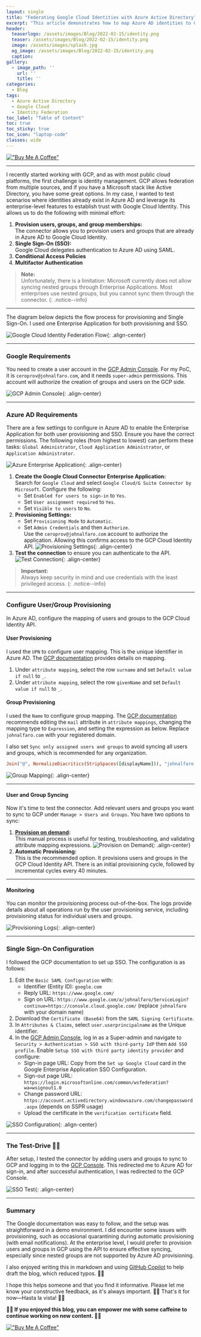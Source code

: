 ```yaml
---
layout: single
title: "Federating Google Cloud Identities with Azure Active Directory"
excerpt: "This article demonstrates how to map Azure AD identities to Google Cloud Identity."
header:
  teaserlogo: /assets/images/Blog/2022-02-15/identity.png
  teaser: /assets/images/Blog/2022-02-15/identity.png
  image: /assets/images/splash.jpg
  og_image: /assets/images/Blog/2022-02-15/identity.png
  caption:
gallery:
  - image_path: ''
    url: ''
    title: ''
categories:
  - Blog
tags:
  - Azure Active Directory
  - Google Cloud
  - Identity Federation
toc_label: "Table of Content"
toc: true
toc_sticky: true
toc_icon: "laptop-code"
classes: wide
---
```


[!["Buy Me A Coffee"](https://user-images.githubusercontent.com/1376749/120938564-50c59780-c6e1-11eb-814f-22a0399623c5.png)](https://www.buymeacoffee.com/cerocool)

---

I recently started working with GCP, and as with most public cloud platforms, the first challenge is identity management. GCP allows federation from multiple sources, and if you have a Microsoft stack like Active Directory, you have some great options. In my case, I wanted to test scenarios where identities already exist in Azure AD and leverage its enterprise-level features to establish trust with Google Cloud Identity. This allows us to do the following with minimal effort:

1. **Provision users, groups, and group memberships:**  
   The connector allows you to provision users and groups that are already in Azure AD to Google Cloud Identity.
2. **Single Sign-On (SSO):**  
   Google Cloud delegates authentication to Azure AD using SAML.
3. **Conditional Access Policies**
4. **Multifactor Authentication**

> **Note:**  
> Unfortunately, there is a limitation: Microsoft currently does not allow syncing nested groups through Enterprise Applications. Most enterprises use nested groups, but you cannot sync them through the connector.
{: .notice--info}

---

The diagram below depicts the flow process for provisioning and Single Sign-On. I used one Enterprise Application for both provisioning and SSO.

![Google Cloud Identity Federation Flow](/assets/images/Blog/2022-02-15/identity.png){: .align-center}

---

### Google Requirements

You need to create a user account in the [GCP Admin Console][gcp_console]. For my PoC, it is `ceroprov@johnalfaro.com`, and it needs `super-admin` permissions. This account will authorize the creation of groups and users on the GCP side.

![GCP Admin Console](/assets/images/Blog/2022-02-15/prov.png){: .align-center}

---

### Azure AD Requirements

There are a few settings to configure in Azure AD to enable the Enterprise Application for both user provisioning and SSO. Ensure you have the correct permissions. The following roles (from highest to lowest) can perform these tasks: `Global Administrator`, `Cloud Application Administrator`, or `Application Administrator`.

![Azure Enterprise Application](/assets/images/Blog/2022-02-15/entapp.png){: .align-center}

1. **Create the Google Cloud Connector Enterprise Application:**  
   Search for `Google Cloud` and select `Google Cloud/G Suite Connector by Microsoft`. Configure the following:
   - Set `Enabled for users to sign-in` to `Yes`.
   - Set `User assignment required` to `Yes`.
   - Set `Visible to users` to `No`.
2. **Provisioning Settings:**
   - Set `Provisioning Mode` to `Automatic`.
   - Set `Admin Credentials` and then `Authorize`.  
     Use the `ceroprov@johnalfaro.com` account to authorize the application. Allowing this confirms access to the GCP Cloud Identity API.
   ![Provisioning Settings](/assets/images/Blog/2022-02-15/aad_to_gcp.png){: .align-center}
3. **Test the connection** to ensure you can authenticate to the API.
   ![Test Connection](/assets/images/Blog/2022-02-15/testcon.png){: .align-center}

> **Important:**  
> Always keep security in mind and use credentials with the least privileged access.
{: .notice--info}

---

### Configure User/Group Provisioning

In Azure AD, configure the mapping of users and groups to the GCP Cloud Identity API.

#### User Provisioning

I used the `UPN` to configure user mapping. This is the unique identifier in Azure AD. The [GCP documentation][gcp_doco] provides details on mapping.

1. Under `attribute mapping`, select the row `surname` and set `Default value if null` to `_`.
2. Under `attribute mapping`, select the row `givenName` and set `Default value if null` to `_`.

#### Group Provisioning

I used the `Name` to configure group mapping. The [GCP documentation][gcp_doco] recommends editing the `mail` attribute in `attribute mappings`, changing the mapping type to `Expression`, and setting the expression as below. Replace `johnalfaro.com` with your registered domain.

I also set `Sync only assigned users and groups` to avoid syncing all users and groups, which is recommended for any organization.

```ruby
Join("@", NormalizeDiacritics(StripSpaces([displayName])), "johnalfaro.com")
```

![Group Mapping](/assets/images/Blog/2022-02-15/mapp.png){: .align-center}

---

#### User and Group Syncing

Now it's time to test the connector. Add relevant users and groups you want to sync to GCP under `Manage > Users and Groups`. You have two options to sync:

1. **[Provision on demand][demand]:**  
   This manual process is useful for testing, troubleshooting, and validating attribute mapping expressions.
   ![Provision on Demand](/assets/images/Blog/2022-02-15/provondemand.png){: .align-center}
2. **Automatic Provisioning:**  
   This is the recommended option. It provisions users and groups in the GCP Cloud Identity API. There is an initial provisioning cycle, followed by incremental cycles every 40 minutes.

---

#### Monitoring

You can monitor the provisioning process out-of-the-box. The logs provide details about all operations run by the user provisioning service, including provisioning status for individual users and groups.

![Provisioning Logs](/assets/images/Blog/2022-02-15/logs.png){: .align-center}

---

### Single Sign-On Configuration

I followed the GCP documentation to set up SSO. The configuration is as follows:

1. Edit the `Basic SAML Configuration` with:
   - Identifier (Entity ID): `google.com`
   - Reply URL: `https://www.google.com/`
   - Sign on URL: `https://www.google.com/a/johnalfaro/ServiceLogin?continue=https://console.cloud.google.com/` (replace `johnalfaro` with your domain name)
2. Download the `Certificate (Base64)` from the `SAML Signing Certificate`.
3. In `Attributes & Claims`, select `user.userprincipalname` as the Unique identifier.
4. In the [GCP Admin Console][gcp_console], log in as a Super-admin and navigate to `Security > Authentication > SSO with third-party IdP` then `Add SSO profile`. Enable `Setup SSO with third party identity provider` and configure:
   - Sign-in page URL: Copy from the `Set up Google Cloud` card in the Google Enterprise Application SSO Configuration.
   - Sign-out page URL: `https://login.microsoftonline.com/common/wsfederation?wa=wsignout1.0`
   - Change password URL: `https://account.activedirectory.windowsazure.com/changepassword.aspx` (depends on SSPR usage)
   - Upload the certificate in the `verification certificate` field.

![SSO Configuration](/assets/images/Blog/2022-02-15/sso.png){: .align-center}

---

### The Test-Drive 🦸‍♂️

After setup, I tested the connector by adding users and groups to sync to GCP and logging in to the [GCP Console][console]. This redirected me to Azure AD for sign-in, and after successful authentication, I was redirected to the GCP Console.

![SSO Test](/assets/images/Blog/2022-02-15/sso_gcp.gif){: .align-center}

---

### Summary

The Google documentation was easy to follow, and the setup was straightforward in a demo environment. I did encounter some issues with provisioning, such as occasional quarantining during automatic provisioning (with email notifications). At the enterprise level, I would prefer to provision users and groups in GCP using the API to ensure effective syncing, especially since nested groups are not supported by Azure AD provisioning.

I also enjoyed writing this in markdown and using [GitHub Copilot][gh] to help draft the blog, which reduced typos. 👨‍💻

I hope this helps someone and that you find it informative. Please let me know your constructive feedback, as it's always important. 🕵️‍♂️ That's it for now—Hasta la vista! 🐱‍🏍

**🚴‍♂️ If you enjoyed this blog, you can empower me with some caffeine to continue working on new content. 🚴‍♂️**

[!["Buy Me A Coffee"](https://user-images.githubusercontent.com/1376749/120938564-50c59780-c6e1-11eb-814f-22a0399623c5.png)](https://www.buymeacoffee.com/cerocool)

[gcp_console]: https://admin.google.com/
[gcp_doco]: https://cloud.google.com/architecture/identity/federating-gcp-with-azure-ad-configuring-provisioning-and-single-sign-on#configure_user_provisioning
[demand]: https://docs.microsoft.com/en-us/azure/active-directory/app-provisioning/provision-on-demand
[console]: https://console.cloud.google.com/
[gh]: https://copilot.github.com/